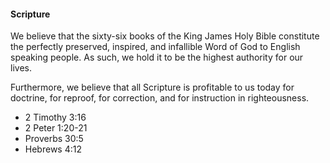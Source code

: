 #### Scripture

We believe that the sixty-six books of the King James Holy Bible constitute the perfectly preserved, inspired, and infallible Word of God to English speaking people. As such, we hold it to be the highest authority for our lives.

Furthermore, we believe that all Scripture is profitable to us today for doctrine, for reproof, for correction, and for instruction in righteousness.

* 2 Timothy 3:16
* 2 Peter 1:20-21
* Proverbs 30:5
* Hebrews 4:12
